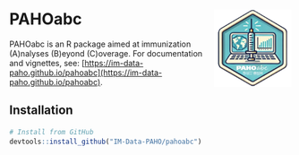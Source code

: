 # PAHOabc <img src="man/figures/logo.png" align="right" height="138" />

PAHOabc is an R package aimed at immunization (A)nalyses (B)eyond (C)overage. For documentation and vignettes, see: [https://im-data-paho.github.io/pahoabc](https://im-data-paho.github.io/pahoabc).

## Installation

```r
# Install from GitHub
devtools::install_github("IM-Data-PAHO/pahoabc")
```
